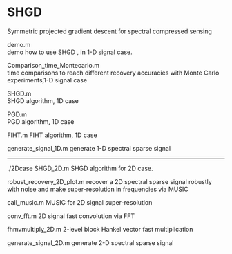 # SHGD
Symmetric projected gradient descent for spectral compressed sensing 



demo.m  
demo how to use SHGD , in 1-D signal case. 

Comparison_time_Montecarlo.m   
time comparisons to reach different recovery accuracies with Monte Carlo experiments,1-D signal case   

SHGD.m  
SHGD algorithm, 1D case

PGD.m  
PGD algorithm, 1D case

FIHT.m 
 FIHT algorithm, 1D case

generate_signal_1D.m
generate 1-D spectral sparse signal

--------------------------------------------------------------------------------
./2Dcase
SHGD_2D.m
SHGD algorithm for 2D case.

robust_recovery_2D_plot.m
recover  a 2D spectral sparse signal  robustly with noise and make super-resolution in frequencies via MUSIC

call_music.m
MUSIC for 2D  signal super-resolution

conv_fft.m
2D signal fast convolution via FFT

fhmvmultiply_2D.m
2-level block Hankel vector fast multiplication

generate_signal_2D.m
generate 2-D spectral sparse signal
